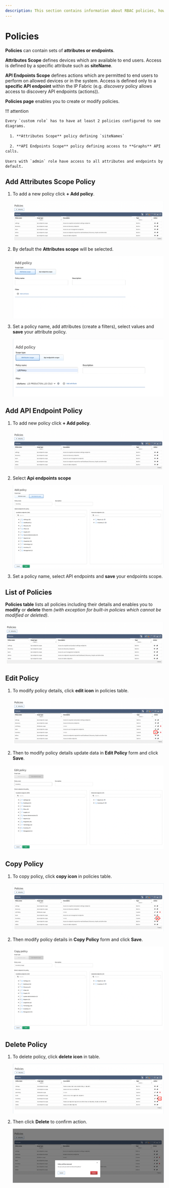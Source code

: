 ```yaml
---
description: This section contains information about RBAC policies, how they work and how to set them.
---
```


# Policies

**Policies** can contain sets of **attributes or endpoints**.

**Attributes Scope** defines devices which are available to end users. Access is defined by a specific attribute such as **siteName**.

**API Endpoints Scope** defines actions which are permitted to end users to perform on allowed devices or in the system. Access is defined only to a **specific API endpoint** within the IP Fabric (e.g. *discovery* policy allows access to discovery API endpoints (actions)).

**Policies page** enables you to create or modify policies.

!!! attention

	Every `custom role` has to have at least 2 policies configured to see diagrams.
		
	  1. **Attributes Scope** policy defining `siteNames`
		
	  2. **API Endpoints Scope** policy defining access to **Graphs** API calls.

	Users with `admin` role have access to all attributes and endpoints by default.

## Add Attributes Scope Policy

1. To add a new policy click **+ Add policy**.

	![Add policy button](policies_table.png)

2. By default the **Attributes scope** will be selected.

	![Add attribute policy](policies_attributes_add.png)

3. Set a policy name, add attributes (create a filters), select values and **save** your attribute policy.

	![Select attribute](policies_attributes_select.png)

## Add API Endpoint Policy

1. To add new policy click **+ Add policy**.

	![Add policy button](policies_table.png)

2. Select **Api endpoints scope** 

	![Add endpoint policy](policies_endpoints_select.png)

3. Set a policy name, select API endpoints and **save** your endpoints scope.

## List of Policies

**Policies table** lists all policies including their details and enables you to **modify** or **delete** them _(with exception for built-in policies which cannot be modified or deleted)_.

![Policies Table](policies_table.png)

## Edit Policy

1. To modify policy details, click **edit icon** in policies table.

	![Policies Table Edit](policies_table_edit.png)

2. Then to modify policy details update data in **Edit Policy** form and click **Save**.

	![Edit Policy](policies_edit.png)

## Copy Policy

1. To copy policy, click **copy icon** in policies table.

	![Policies Table Copy](policies_table_copy.png)

2. Then modify policy details in **Copy Policy** form and click **Save**.

	![Copy Policy](policies_copy.png)

## Delete Policy

1. To delete policy, click **delete icon** in table.

	![Policies Table Delete](policies_table_delete.png)

2. Then click **Delete** to confirm action.

	![Policies Table Delete Confirm](policies_table_delete_confirm.png)
